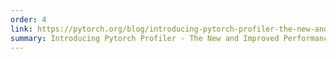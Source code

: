 ```yaml
---
order: 4
link: https://pytorch.org/blog/introducing-pytorch-profiler-the-new-and-improved-performance-tool/
summary: Introducing Pytorch Profiler - The New and Improved Performance Tool
---
```

